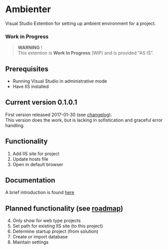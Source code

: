 # Ambienter

Visual Studio Extention for setting up ambient environment for a project.

### Work in Progress

> **WARNING** !  
> This extention is **Work In Progress** (WIP) and is provided "AS IS".  

## Prerequisites

* Running Visual Studio in administrative mode
* Have IIS installed

## Current version 0.1.0.1

First version released 2017-01-30 (see [changelog](changelog.md)).  
This version does the work, but is lacking in sofistication and graceful error handling.

## Functionality

1. Add IIS site for project
2. Update hosts file
3. Open in default browser

## Documentation

A brief introduction is found [here](reference.md)

## Planned functionality (see [roadmap](changelog.md))

4. Only show for web type projects
5. Set path for existing IIS site (to this project)
6. Determine startup project (from solution)
7. Create or import database
8. Maintain settings


